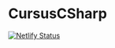 # CursusCSharp

[![Netlify Status](https://api.netlify.com/api/v1/badges/b139e03b-a433-4f8f-b971-7cb55b68e432/deploy-status)](https://app.netlify.com/sites/jovial-begonia-38ebcb/deploys)